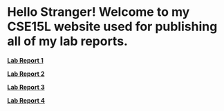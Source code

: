 # Hello Stranger! Welcome to my CSE15L website used for publishing all of my lab reports.

**[Lab Report 1](https://mapersiani.github.io/cse15l-lab-reports/Lab1Report.html)**

**[Lab Report 2](https://mapersiani.github.io/cse15l-lab-reports/Lab2Report.html)**

**[Lab Report 3](https://mapersiani.github.io/cse15l-lab-reports/Lab3Report.html)**

**[Lab Report 4](https://mapersiani.github.io/cse15l-lab-reports/Lab4Report.html)**




